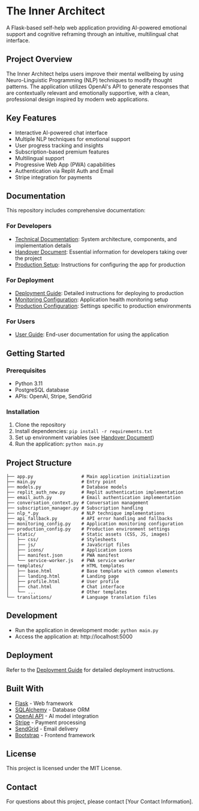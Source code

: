 # The Inner Architect

A Flask-based self-help web application providing AI-powered emotional support and cognitive reframing through an intuitive, multilingual chat interface.

## Project Overview

The Inner Architect helps users improve their mental wellbeing by using Neuro-Linguistic Programming (NLP) techniques to modify thought patterns. The application utilizes OpenAI's API to generate responses that are contextually relevant and emotionally supportive, with a clean, professional design inspired by modern web applications.

## Key Features

- Interactive AI-powered chat interface
- Multiple NLP techniques for emotional support
- User progress tracking and insights
- Subscription-based premium features
- Multilingual support
- Progressive Web App (PWA) capabilities
- Authentication via Replit Auth and Email
- Stripe integration for payments

## Documentation

This repository includes comprehensive documentation:

### For Developers

- [Technical Documentation](TECHNICAL_DOCUMENTATION.md): System architecture, components, and implementation details
- [Handover Document](HANDOVER_DOCUMENT.md): Essential information for developers taking over the project
- [Production Setup](PRODUCTION_SETUP.md): Instructions for configuring the app for production

### For Deployment

- [Deployment Guide](DEPLOYMENT_GUIDE.md): Detailed instructions for deploying to production
- [Monitoring Configuration](monitoring_config.py): Application health monitoring setup
- [Production Configuration](production_config.py): Settings specific to production environments

### For Users

- [User Guide](USER_GUIDE.md): End-user documentation for using the application

## Getting Started

### Prerequisites

- Python 3.11
- PostgreSQL database
- APIs: OpenAI, Stripe, SendGrid

### Installation

1. Clone the repository
2. Install dependencies: `pip install -r requirements.txt`
3. Set up environment variables (see [Handover Document](HANDOVER_DOCUMENT.md))
4. Run the application: `python main.py`

## Project Structure

```
├── app.py                  # Main application initialization
├── main.py                 # Entry point
├── models.py               # Database models
├── replit_auth_new.py      # Replit authentication implementation
├── email_auth.py           # Email authentication implementation
├── conversation_context.py # Conversation management
├── subscription_manager.py # Subscription handling
├── nlp_*.py                # NLP technique implementations
├── api_fallback.py         # API error handling and fallbacks
├── monitoring_config.py    # Application monitoring configuration
├── production_config.py    # Production environment settings
├── static/                 # Static assets (CSS, JS, images)
│   ├── css/                # Stylesheets
│   ├── js/                 # JavaScript files
│   ├── icons/              # Application icons
│   ├── manifest.json       # PWA manifest
│   └── service-worker.js   # PWA service worker
├── templates/              # HTML templates
│   ├── base.html           # Base template with common elements
│   ├── landing.html        # Landing page
│   ├── profile.html        # User profile
│   ├── chat.html           # Chat interface
│   └── ...                 # Other templates
└── translations/           # Language translation files
```

## Development

- Run the application in development mode: `python main.py`
- Access the application at: http://localhost:5000

## Deployment

Refer to the [Deployment Guide](DEPLOYMENT_GUIDE.md) for detailed deployment instructions.

## Built With

- [Flask](https://flask.palletsprojects.com/) - Web framework
- [SQLAlchemy](https://www.sqlalchemy.org/) - Database ORM
- [OpenAI API](https://platform.openai.com/) - AI model integration
- [Stripe](https://stripe.com/) - Payment processing
- [SendGrid](https://sendgrid.com/) - Email delivery
- [Bootstrap](https://getbootstrap.com/) - Frontend framework

## License

This project is licensed under the MIT License.

## Contact

For questions about this project, please contact [Your Contact Information].